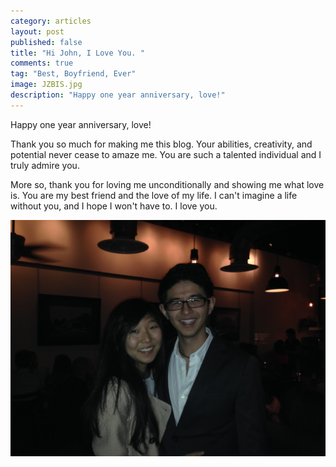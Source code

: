 ```yaml
---
category: articles
layout: post
published: false
title: "Hi John, I Love You. "
comments: true
tag: "Best, Boyfriend, Ever"
image: JZBIS.jpg
description: "Happy one year anniversary, love!"
---
```


Happy one year anniversary, love!

Thank you so much for making me this blog. Your abilities, creativity, and potential never cease to amaze me. You are such a talented individual and I truly admire you. 

More so, thank you for loving me unconditionally and showing me what love is. You are my best friend and the love of my life. I can't imagine a life without you, and I hope I won't have to. I love you.

![Anniv.jpg](/images/Anniv.jpg)